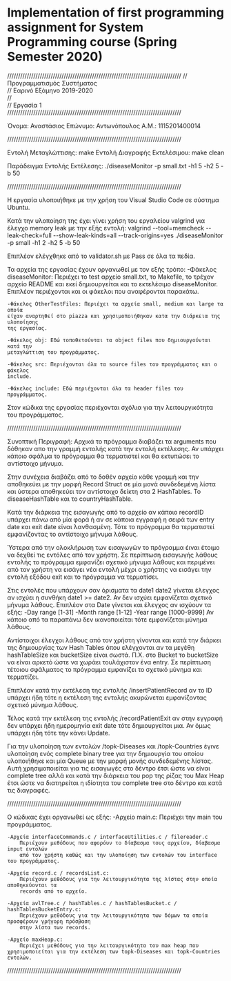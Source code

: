 # Implementation of first programming assignment for System Programming course (Spring Semester 2020)

////////////////////////////////////////////////////////////////////////////////
//					Προγραμματισμός Συστήματος								  
//					Εαρινό Εξάμηνο 2019-2020								  
//																			  
//							Εργασία 1										  
////////////////////////////////////////////////////////////////////////////////

Όνομα: Αναστάσιος
Επώνυμο: Αντωνόπουλος
Α.Μ.: 1115201400014

////////////////////////////////////////////////////////////////////////////////

Εντολή Μεταγλώττισης: make
Εντολή Διαγραφής Εκτελέσιμου: make clean

Παράδειγμα Εντολής Εκτέλεσης: ./diseaseMonitor -p small.txt -h1 5 -h2 5 -b 50

////////////////////////////////////////////////////////////////////////////////

Η εργασία υλοποιήθηκε με την χρήση του Visual Studio Code σε σύστημα Ubuntu.

Κατά την υλοποίηση της έχει γίνει χρήση του εργαλείου valgrind για έλεγχο memory
leak με την εξής εντολή: 
	valgrind --tool=memcheck --leak-check=full --show-leak-kinds=all --track-origins=yes ./diseaseMonitor -p small -h1 2 -h2 5 -b 50

Επιπλέον ελέγχθηκε από το validator.sh με Pass σε όλα τα πεδία.

Τα αρχεία της εργασίας έχουν οργανωθεί με τον εξής τρόπο:
	-Φάκελος diseaseMonitor: Περιέχει το test αρχείο small.txt, το Makefile, το 
	τρέχον αρχείο README και εκεί δημιουργείται και το εκτελέσιμο diseaseMonitor. Επιπλέον περιέχονται και οι φάκελοι που αναφέρονται παρακάτω.

	-Φάκελος OtherTestFiles: Περιέχει τα αρχεία small, medium και large τα οποία
	είχαν αναρτηθεί στο piazza και χρησιμοποιήθηκαν κατα την διάρκεια της υλοποίησης
	της εργασίας.

	-Φάκελος obj: Εδώ τοποθετούνται τα object files που δημιουργούνται κατά την 
	μεταγλώττιση του προγράμματος.

	-Φάκελος src: Περιέχονται όλα τα source files του προγράμματος και ο φάκελος
	include.

	-Φάκελος include: Εδώ περιέχονται όλα τα header files του προγράμματος.

Στον κώδικα της εργασίας περιέχονται σχόλια για την λειτουργικότητα του προγράμματος.

////////////////////////////////////////////////////////////////////////////////

Συνοπτική Περιγραφή:
Αρχικά το πρόγραμμα διαβάζει τα arguments που δόθηκαν απο την γραμμή εντολής κατά
την εντολή εκτέλεσης. Αν υπάρχει κάποιο σφάλμα το πρόγραμμα θα τερματιστεί και θα 
εκτυπώσει το αντίστοιχο μήνυμα.

Στην συνέχεια διαβάζει από το δοθέν αρχείο κάθε γραμμή και την αποθηκεύει με την 
μορφή Record Struct σε μία μονά συνδεδεμένη λίστα και ύστερα αποθηκεύει τον αντίστοιχο
δείκτη στα 2 HashTables. Το diseaseHashTable και το countryHashTable.

Κατά την διάρκεια της εισαγωγής από το αρχείο αν κάποιο recordID υπάρχει πάνω από
μία φορά ή αν σε κάποια εγγραφή η σειρά των entry date και exit date είναι λανθασμένη.
Τότε το πρόγραμμα θα τερματιστεί εμφανίζοντας το αντίστοιχο μήνυμα λάθους.

Ύστερα από την ολοκλήρωση των εισαγωγών το πρόγραμμα έιναι έτοιμο να δεχθεί τις 
εντόλες από τον χρήστη. Σε περίπτωση εισαγωγής λάθους εντολής το πρόγραμμα εμφανίζει
σχετικό μήνυμα λάθους και περιμένει από τον χρήστη να εισάγει νέα εντολή μέχρι ο χρήστης
να εισάγει την εντολή εξόδου exit και το πρόγραμμα να τερματίσει.

Στις εντολές που υπάρχουν σαν όρισματα τα date1 date2 γίνεται έλεγχος αν ισχύει η 
συνθήκη date1 >= date2. Αν δεν ισχύει εμφανίζεται σχετικό μήνυμα λάθους.
Επιπλέον στα Date γίνεται και έλεγχος αν ισχύουν τα εξής:
	-Day range [1-31]
	-Month range [1-12]
	-Year range [1000-9999]
Αν κάποιο από τα παραπάνω δεν ικανοποιείται τότε εμφανίζεται μύνημα λάθους.

Αντίστοιχοι έλεγχοι λάθους από τον χρήστη γίνονται και κατά την διάρκει της δημιουργίας
των Hash Tables όπου ελέγχονται αν τα μεγέθη hashTableSize και bucketSize είναι σωστά.
Π.Χ. στο Bucket το bucketSize να είναι αρκετό ώστε να χωράει τουλάχιστον ένα entry.
Σε περίπτωση τέτοιου σφάλματος το πρόγραμμα εμφανίζει το σχετικό μύνημα και τερματίζει.

Επιπλέον κατά την εκτέλεση της εντολής /insertPatientRecord αν το ID υπάρχει ήδη τότε
η εκτέλεση της εντολής ακυρώνεται εμφανίζοντας σχετικό μύνημα λάθους.

Τέλος κατά την εκτέλεση της εντολής /recordPatientExit αν στην εγγραφή δεν υπάρχει ήδη
ημερομηνία exit date τότε δημιουργείται μια. Αν όμως υπάρχει ήδη τότε την κάνει Update.

Για την υλοποίηση των εντολών /topk-Diseases και /topk-Countries έγινε υλοποίηση ενός
complete binary tree για την δημιουργία του οποίου υλοποιήθηκε και μία Queue με την μορφή
μονής συνδεδεμένης λίστας. Αυτή χρησιμοποιείται για τις εισαγωγές στο δέντρο έτσι ώστε να 
είναι complete tree αλλά και κατά την διάρκεια του pop της ρίζας του Max Heap έτσι ώστε να 
διατηρείται η ιδίοτητα του complete tree στο δέντρο και κατά τις διαγραφές.

////////////////////////////////////////////////////////////////////////////////

Ο κώδικας έχει οργανωθεί ως εξής:
	-Αρχείο main.c: 
		Περιέχει την main του προγράμματος.

	-Αρχεία interfaceCommands.c / interfaceUtilities.c / filereader.c
		Περιέχουν μεθόδους που αφορόυν το δίαβασμα τους αρχείου, δίαβασμα input εντολών
		από τον χρήστη καθώς και την υλοποίηση των εντολών του interface του προγράμματος.

	-Αρχεία record.c / recordsList.c:
		Περιέχουν μεθόδους για την λειτουργικότητα της λίστας στην οποία αποθηκεύονται τα
		records από το αρχείο.

	-Αρχεία avlTree.c / hashTables.c / hashTablesBucket.c / hashTablesBucketEntry.c:
		Περιέχουν μεθόδους για την λειτουργικότητα των δόμων τα οποία προσφέρουν γρήγορη πρόσβαση
		στην λίστα των records.

	-Αρχείο maxHeap.c:
		Περιέχει μεθόδους για την λειτουργικότητα του max heap που χρησιμοποιείται για την εκτέλεση των topk-Diseases και topk-Countries εντολών.
		
////////////////////////////////////////////////////////////////////////////////
